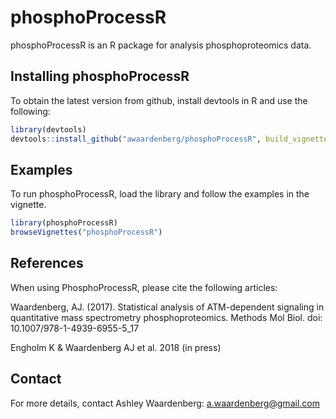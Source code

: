 # phosphoProcessR

phosphoProcessR is an R package for analysis phosphoproteomics data.

## Installing phosphoProcessR

To obtain the latest version from github, install devtools in R and use the following:

```R
library(devtools)
devtools::install_github("awaardenberg/phosphoProcessR", build_vignettes = TRUE)
```

## Examples

To run phosphoProcessR, load the library and follow the examples in the vignette.

```R
library(phosphoProcessR)
browseVignettes("phosphoProcessR")
```

## References
When using PhosphoProcessR, please cite the following articles:

Waardenberg, AJ. (2017). Statistical analysis of ATM-dependent signaling in quantitative mass spectrometry phosphoproteomics. Methods Mol Biol. doi: 10.1007/978-1-4939-6955-5_17

Engholm K & Waardenberg AJ et al. 2018 (in press)

## Contact

For more details, contact Ashley Waardenberg:
a.waardenberg@gmail.com
